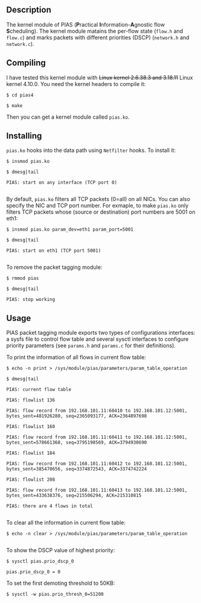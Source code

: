 ## Description

The kernel module of PIAS (<strong>P</strong>ractical <strong>I</strong>nformation-<strong>A</strong>gnostic flow <strong>S</strong>cheduling). The kernel module matains the per-flow state (`flow.h` and `flow.c`) and marks packets with different priorities (DSCP) (`network.h` and `network.c`).

## Compiling
 I have tested this kernel module with ~~Linux kernel 2.6.38.3 and 3.18.11~~ Linux kernel 4.10.0. You need the kernel headers to compile it:  

<pre><code>$ cd pias4<br/>
$ make</code></pre>

Then you can get a kernel module called `pias.ko`. 

## Installing 
`pias.ko` hooks into the data path using `Netfilter` hooks. To install it:
<pre><code>$ insmod pias.ko<br/>
$ dmesg|tail<br/>
PIAS: start on any interface (TCP port 0)<br/>
</code></pre>

By default, `pias.ko` filters all TCP packets (0=all) on all NICs. You can also specify the NIC and TCP port number. For exmaple, 
to make `pias.ko` only filters TCP packets whose (source or destination) port numbers are 5001 on eth1:
<pre><code>$ insmod pias.ko param_dev=eth1 param_port=5001<br/>
$ dmesg|tail<br/>
PIAS: start on eth1 (TCP port 5001)<br/>
</code></pre>

To remove the packet tagging module:
<pre><code>$ rmmod pias<br/>
$ dmesg|tail<br/>
PIAS: stop working
</code></pre>

## Usage
PIAS packet tagging module exports two types of configurations interfaces: a sysfs file to control flow table and several sysctl interfaces to configure priority parameters (see `params.h` and `params.c` for their definitions).

To print the information of all flows in current flow table:
<pre><code>$ echo -n print > /sys/module/pias/parameters/param_table_operation<br/>
$ dmesg|tail<br/>
PIAS: current flow table<br/>
PIAS: flowlist 136<br/>
PIAS: flow record from 192.168.101.11:60410 to 192.168.101.12:5001, bytes_sent=481926280, seq=2365093177, ACK=2364897698<br/>
PIAS: flowlist 160<br/>
PIAS: flow record from 192.168.101.11:60411 to 192.168.101.12:5001, bytes_sent=578661368, seq=3795198569, ACK=3794930690<br/>
PIAS: flowlist 184<br/>
PIAS: flow record from 192.168.101.11:60412 to 192.168.101.12:5001, bytes_sent=385470656, seq=3374872543, ACK=3374742224<br/>
PIAS: flowlist 208<br/>
PIAS: flow record from 192.168.101.11:60413 to 192.168.101.12:5001, bytes_sent=433638376, seq=215506294, ACK=215310815<br/>
PIAS: there are 4 flows in total<br/>
</code></pre>

To clear all the information in current flow table:
<pre><code>$ echo -n clear > /sys/module/pias/parameters/param_table_operation<br/>
</code></pre>

To show the DSCP value of highest priority:
<pre><code>$ sysctl pias.prio_dscp_0<br/>
pias.prio_dscp_0 = 0
</code></pre>

To set the first demoting threshold to 50KB:
<pre><code>$ sysctl -w pias.prio_thresh_0=51200
</code></pre>

